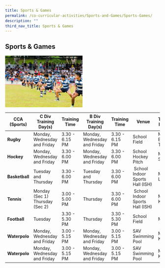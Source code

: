 ```yaml
---
title: Sports & Games
permalink: /co-curricular-activities/Sports-and-Games/Sports-Games/
description: ""
third_nav_title: Sports & Games
---
```

## Sports & Games

<img src="/images/Saints Experience -_ CCAs -_ Sports and Games.jpeg" 
     style="width:50%">
		 

| CCA (Sports) | C Div Training Day(s) | Training Time | B Div Training Day(s) | Training Time | Venue | Teacher(s) In-Charge |
| -------- | -------- | -------- | -------- | -------- |  -------- | -------- |
| **Rugby**     | Monday, Wednesday and Friday    | 3.30 - 6.15 PM     | Monday, Wednesday and Friday     | 3.30 - 6.15 PM     | School Field     |  Mr Benedict Tan |
| **Hockey**     | Monday, Wednesday and Friday    | 3.30 - 6.00 PM     | Monday, Wednesday and Friday     | 3.30 - 6.00 PM     | School Hockey Pitch     |  Ms Shantini |
| **Basketball**     | Tuesday and Thursday    | 3.30 - 6.00 PM     | Tuesday and Thursday     | 3.30 - 6.00 PM     |  School Indoor Sports Hall (ISH)     |  Mr Vincent Lai |
| **Tennis**     | Monday (Sec 1)<br>Thursday (Sec 2)    | 3.00 - 5.00 PM     | Thursday     | 3.30 - 6.00 PM     |  School Indoor Sports Hall (ISH)     |  Mr Jimmy Koh |
| **Football**     | Tuesday   | 3.30 - 5.30 PM     | Thursday  | 3.30 - 5.30 PM    | School Field    | Mr Rajesh |
| **Waterpolo**     | Monday, Wednesday and Friday   | 3.00 - 5.15 PM     | Monday, Wednesday and Friday  |3.00 - 5.15 PM   | SAV Swimming Pool   | Mr Ng Eu Khim |
| **Waterpolo**     | Monday, Wednesday and Friday   | 3.00 - 5.15 PM     | Monday, Wednesday and Friday  |3.00 - 5.15 PM   | SAV Swimming Pool   | Mr Ng Eu Khim |
